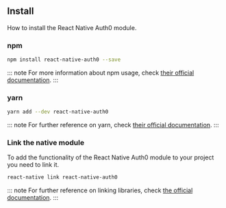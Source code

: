 ## Install 

How to install the React Native Auth0 module.

### npm

```bash
npm install react-native-auth0 --save
```

::: note
For more information about npm usage, check [their official documentation](https://docs.npmjs.com/).
:::

### yarn

```bash
yarn add --dev react-native-auth0
```

::: note
For further reference on yarn, check [their official documentation](https://yarnpkg.com/en/docs).
:::

### Link the native module

To add the functionality of the React Native Auth0 module to your project you need to link it.

```bash
react-native link react-native-auth0
```

::: note
For further reference on linking libraries, check [the official documentation](https://facebook.github.io/react-native/docs/linking-libraries-ios.html).
:::
